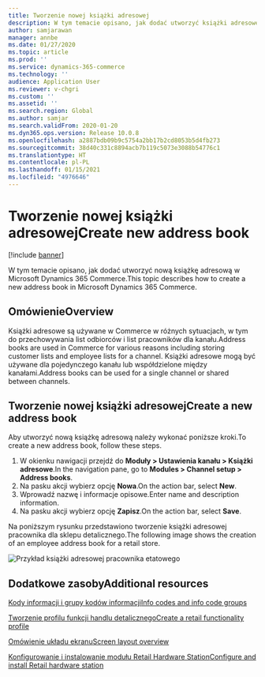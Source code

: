 ```yaml
---
title: Tworzenie nowej książki adresowej
description: W tym temacie opisano, jak dodać utworzyć książki adresowe w Microsoft Dynamics 365 Commerce.
author: samjarawan
manager: annbe
ms.date: 01/27/2020
ms.topic: article
ms.prod: ''
ms.service: dynamics-365-commerce
ms.technology: ''
audience: Application User
ms.reviewer: v-chgri
ms.custom: ''
ms.assetid: ''
ms.search.region: Global
ms.author: samjar
ms.search.validFrom: 2020-01-20
ms.dyn365.ops.version: Release 10.0.8
ms.openlocfilehash: a2887bdb09b9c5754a2bb17b2cd8053b5d4fb273
ms.sourcegitcommit: 38d40c331c8894acb7b119c5073e3088b54776c1
ms.translationtype: HT
ms.contentlocale: pl-PL
ms.lasthandoff: 01/15/2021
ms.locfileid: "4976646"
---
```

# <a name="create-new-address-book"></a><span data-ttu-id="06116-103">Tworzenie nowej książki adresowej</span><span class="sxs-lookup"><span data-stu-id="06116-103">Create new address book</span></span>


[!include [banner](includes/banner.md)]

<span data-ttu-id="06116-104">W tym temacie opisano, jak dodać utworzyć nową książkę adresową w Microsoft Dynamics 365 Commerce.</span><span class="sxs-lookup"><span data-stu-id="06116-104">This topic describes how to create a new address book in Microsoft Dynamics 365 Commerce.</span></span>

## <a name="overview"></a><span data-ttu-id="06116-105">Omówienie</span><span class="sxs-lookup"><span data-stu-id="06116-105">Overview</span></span>

<span data-ttu-id="06116-106">Książki adresowe są używane w Commerce w różnych sytuacjach, w tym do przechowywania list odbiorców i list pracowników dla kanału.</span><span class="sxs-lookup"><span data-stu-id="06116-106">Address books are used in Commerce for various reasons including storing customer lists and employee lists for a channel.</span></span> <span data-ttu-id="06116-107">Książki adresowe mogą być używane dla pojedynczego kanału lub współdzielone między kanałami.</span><span class="sxs-lookup"><span data-stu-id="06116-107">Address books can be used for a single channel or shared between channels.</span></span>

## <a name="create-a-new-address-book"></a><span data-ttu-id="06116-108">Tworzenie nowej książki adresowej</span><span class="sxs-lookup"><span data-stu-id="06116-108">Create a new address book</span></span>

<span data-ttu-id="06116-109">Aby utworzyć nową książkę adresową należy wykonać poniższe kroki.</span><span class="sxs-lookup"><span data-stu-id="06116-109">To create a new address book, follow these steps.</span></span>
 
1. <span data-ttu-id="06116-110">W okienku nawigacji przejdź do **Moduły \> Ustawienia kanału \> Książki adresowe**.</span><span class="sxs-lookup"><span data-stu-id="06116-110">In the navigation pane, go to **Modules \> Channel setup \> Address books**.</span></span>
1. <span data-ttu-id="06116-111">Na pasku akcji wybierz opcję **Nowa**.</span><span class="sxs-lookup"><span data-stu-id="06116-111">On the action bar, select **New**.</span></span>
1. <span data-ttu-id="06116-112">Wprowadź nazwę i informacje opisowe.</span><span class="sxs-lookup"><span data-stu-id="06116-112">Enter name and description information.</span></span>
1. <span data-ttu-id="06116-113">Na pasku akcji wybierz opcję **Zapisz**.</span><span class="sxs-lookup"><span data-stu-id="06116-113">On the action bar, select **Save**.</span></span>

<span data-ttu-id="06116-114">Na poniższym rysunku przedstawiono tworzenie książki adresowej pracownika dla sklepu detalicznego.</span><span class="sxs-lookup"><span data-stu-id="06116-114">The following image shows the creation of an employee address book for a retail store.</span></span>

![Przykład książki adresowej pracownika etatowego](media/address-books.png)

## <a name="additional-resources"></a><span data-ttu-id="06116-116">Dodatkowe zasoby</span><span class="sxs-lookup"><span data-stu-id="06116-116">Additional resources</span></span>

[<span data-ttu-id="06116-117">Kody informacji i grupy kodów informacji</span><span class="sxs-lookup"><span data-stu-id="06116-117">Info codes and info code groups</span></span>](info-codes-retail.md)           

[<span data-ttu-id="06116-118">Tworzenie profilu funkcji handlu detalicznego</span><span class="sxs-lookup"><span data-stu-id="06116-118">Create a retail functionality profile</span></span>](retail-functionality-profile.md)      

[<span data-ttu-id="06116-119">Omówienie układu ekranu</span><span class="sxs-lookup"><span data-stu-id="06116-119">Screen layout overview</span></span>](pos-screen-layouts.md)       

[<span data-ttu-id="06116-120">Konfigurowanie i instalowanie modułu Retail Hardware Station</span><span class="sxs-lookup"><span data-stu-id="06116-120">Configure and install Retail hardware station</span></span>](retail-hardware-station-configuration-installation.md)  
